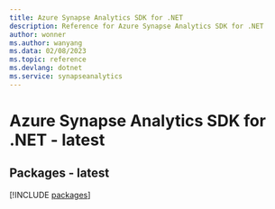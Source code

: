 ```yaml
---
title: Azure Synapse Analytics SDK for .NET
description: Reference for Azure Synapse Analytics SDK for .NET
author: wonner
ms.author: wanyang
ms.data: 02/08/2023
ms.topic: reference
ms.devlang: dotnet
ms.service: synapseanalytics
---
```

# Azure Synapse Analytics SDK for .NET - latest
## Packages - latest
[!INCLUDE [packages](synapse-analytics-index.md)]